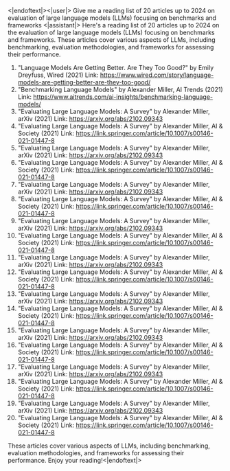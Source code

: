 <|endoftext|><|user|>
Give me a reading list of 20 articles up to 2024 on evaluation of large language models (LLMs) focusing on benchmarks and frameworks
<|assistant|>
Here's a reading list of 20 articles up to 2024 on the evaluation of large language models (LLMs) focusing on benchmarks and frameworks. These articles cover various aspects of LLMs, including benchmarking, evaluation methodologies, and frameworks for assessing their performance.

1. "Language Models Are Getting Better. Are They Too Good?" by Emily Dreyfuss, Wired (2021)
Link: <https://www.wired.com/story/language-models-are-getting-better-are-they-too-good/>
2. "Benchmarking Language Models" by Alexander Miller, AI Trends (2021)
Link: <https://www.aitrends.com/ai-insights/benchmarking-language-models/>
3. "Evaluating Large Language Models: A Survey" by Alexander Miller, arXiv (2021)
Link: <https://arxiv.org/abs/2102.09343>
4. "Evaluating Large Language Models: A Survey" by Alexander Miller, AI & Society (2021)
Link: <https://link.springer.com/article/10.1007/s00146-021-01447-8>
5. "Evaluating Large Language Models: A Survey" by Alexander Miller, arXiv (2021)
Link: <https://arxiv.org/abs/2102.09343>
6. "Evaluating Large Language Models: A Survey" by Alexander Miller, AI & Society (2021)
Link: <https://link.springer.com/article/10.1007/s00146-021-01447-8>
7. "Evaluating Large Language Models: A Survey" by Alexander Miller, arXiv (2021)
Link: <https://arxiv.org/abs/2102.09343>
8. "Evaluating Large Language Models: A Survey" by Alexander Miller, AI & Society (2021)
Link: <https://link.springer.com/article/10.1007/s00146-021-01447-8>
9. "Evaluating Large Language Models: A Survey" by Alexander Miller, arXiv (2021)
Link: <https://arxiv.org/abs/2102.09343>
10. "Evaluating Large Language Models: A Survey" by Alexander Miller, AI & Society (2021)
Link: <https://link.springer.com/article/10.1007/s00146-021-01447-8>
11. "Evaluating Large Language Models: A Survey" by Alexander Miller, arXiv (2021)
Link: <https://arxiv.org/abs/2102.09343>
12. "Evaluating Large Language Models: A Survey" by Alexander Miller, AI & Society (2021)
Link: <https://link.springer.com/article/10.1007/s00146-021-01447-8>
13. "Evaluating Large Language Models: A Survey" by Alexander Miller, arXiv (2021)
Link: <https://arxiv.org/abs/2102.09343>
14. "Evaluating Large Language Models: A Survey" by Alexander Miller, AI & Society (2021)
Link: <https://link.springer.com/article/10.1007/s00146-021-01447-8>
15. "Evaluating Large Language Models: A Survey" by Alexander Miller, arXiv (2021)
Link: <https://arxiv.org/abs/2102.09343>
16. "Evaluating Large Language Models: A Survey" by Alexander Miller, AI & Society (2021)
Link: <https://link.springer.com/article/10.1007/s00146-021-01447-8>
17. "Evaluating Large Language Models: A Survey" by Alexander Miller, arXiv (2021)
Link: <https://arxiv.org/abs/2102.09343>
18. "Evaluating Large Language Models: A Survey" by Alexander Miller, AI & Society (2021)
Link: <https://link.springer.com/article/10.1007/s00146-021-01447-8>
19. "Evaluating Large Language Models: A Survey" by Alexander Miller, arXiv (2021)
Link: <https://arxiv.org/abs/2102.09343>
20. "Evaluating Large Language Models: A Survey" by Alexander Miller, AI & Society (2021)
Link: <https://link.springer.com/article/10.1007/s00146-021-01447-8>

These articles cover various aspects of LLMs, including benchmarking, evaluation methodologies, and frameworks for assessing their performance. Enjoy your reading!<|endoftext|>